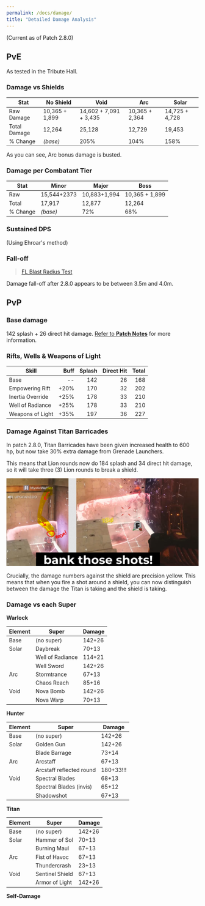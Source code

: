 ```yaml
---
permalink: /docs/damage/
title: "Detailed Damage Analysis"
---
```


(Current as of Patch 2.8.0)

## PvE

As tested in the Tribute Hall.

### Damage vs Shields

|Stat       	|No Shield  	| Void        | Arc   	| Solar   	|
|---	        |---	        |---	       |---	|---	|
|Raw Damage	  | 10,365 + 1,899  	| 14,602 + 7,091 + 3,435  	| 10,365 + 2,364  	| 14,725 + 4,728   	|
|Total Damage |12,264   	| 25,128  	| 12,729   	| 19,453   	|
|% Change   	| _(base)_  	| 205%  	| 104%   	| 158%   	|

As you can see, Arc bonus damage is busted.

### Damage per Combatant Tier

| Stat  	| Minor  	| Major  	| Boss   	|
|---	|---	|---	|---	|
| Raw  	| 15,544+2373   	|10,883+1,994   	| 10,365 + 1,899  	|
| Total  	|17,917   	|12,877   	| 12,264    	|
| % Change  	| _(base)_  	| 72%  	| 68%  	|

### Sustained DPS
(Using Ehroar's method)


### Fall-off

<blockquote class="imgur-embed-pub" lang="en" data-id="a/qVmdIkF"><a href="//imgur.com/a/qVmdIkF">FL Blast Radius Test</a></blockquote><script async src="//s.imgur.com/min/embed.js" charset="utf-8"></script>

Damage fall-off after 2.8.0 appears to be between 3.5m and 4.0m.

## PvP

### Base damage

142 splash + 26 direct hit damage. [Refer to **Patch Notes**](https://www.fightinglion.club/docs/patch_notes/) for more information.

### Rifts, Wells & Weapons of Light

| Skill            	| Buff 	| Splash 	| Direct Hit 	| Total 	|
|------------------	|------:	|--------:	|------------:	|-------:	|
| Base             	| --   	| 142    	| 26         	| 168   	|
| Empowering Rift  	| +20% 	| 170    	| 32         	| 202   	|
| Inertia Override	| +25% 	| 178   	| 33         	| 210   	|
| Well of Radiance 	| +25% 	| 178   	| 33         	| 210   	|
| Weapons of Light 	| +35% 	| 197    	| 36         	| 227   	|

### Damage Against Titan Barricades

In patch 2.8.0, Titan Barricades have been given increased health to 600 hp, but now take 30% extra damage from Grenade Launchers.

This means that Lion rounds now do 184 splash and 34 direct hit damage, so it will take three (3) Lion rounds to break a shield.

![dead barricades](/assets/images/dead_barricade.png)

Crucially, the damage numbers against the shield are precision yellow. This means that when you fire a shot around a shield, you can now distinguish between the damage the Titan is taking and the shield is taking.

### Damage vs each Super

**Warlock**

|  Element 	| Super           	| Damage 	|
|----------	|-----------------	|--------	|
| Base    	| (no super)       	| 142+26 	|
| Solar    	| Daybreak        	| 70+13  	|
|          	| Well of Radiance 	| 114+21 	|
|          	| Well Sword       	| 142+26 	|
| Arc      	| Stormtrance      	| 67+13  	|
|          	| Chaos Reach      	| 85+16  	|
| Void     	| Nova Bomb        	| 142+26 	|
|          	| Nova Warp       	| 70+13  	|

**Hunter**

|  Element 	| Super                   	| Damage 	|
|----------	|--------------------------	|--------	|
| Base   	  | (no super)               	| 142+26 	|
| Solar    	| Golden Gun               	| 142+26 	|
|          	| Blade Barrage           	| 73+14  	|
| Arc      	| Arcstaff                	| 67+13  	|
|          	| Arcstaff reflected round 	| 180+33!!! 	|
| Void     	| Spectral Blades         	| 68+13  	|
|          	| Spectral Blades (invis) 	| 65+12  	|
|          	| Shadowshot              	| 67+13  	|

**Titan**

|  Element 	| Super          	| Damage 	|
|----------	|----------------	|--------	|
| Base    	| (no super)    	| 142+26 	|
| Solar    	| Hammer of Sol 	| 70+13  	|
|          	| Burning Maul   	| 67+13  	|
| Arc      	| Fist of Havoc  	| 67+13  	|
|          	| Thundercrash   	| 23+13  	|
| Void     	| Sentinel Shield	| 67+13  	|
|          	| Armor of Light 	| 142+26 	|


**Self-Damage**
